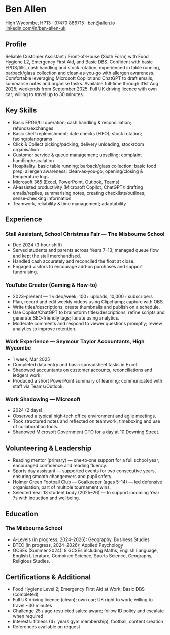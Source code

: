 # Ben Allen

High Wycombe, HP13 · 07470 886715 · ben@allen.io  
[linkedin.com/in/ben-allen-uk](https://www.linkedin.com/in/ben-allen-uk)

## Profile

Reliable Customer Assistant / Front‑of‑House (Sixth Form) with Food Hygiene L2, Emergency First Aid, and Basic DBS. Confident with basic EPOS/tills, cash handling and stock rotation; experienced in table running, barback/glass collection and clean‑as‑you‑go with allergen awareness. Comfortable leveraging Microsoft Copilot and ChatGPT to draft emails, summarise notes and organise tasks. Available full‑time through 31st Aug 2025; weekends from September 2025. Full UK driving licence with own car; willing to travel up to 30 minutes.

## Key Skills

- Basic EPOS/till operation; cash handling & reconciliation; refunds/exchanges
- Basic shelf replenishment; date checks (FIFO); stock rotation; facing/planograms
- Click & Collect picking/packing; delivery unloading; stockroom organisation
- Customer service & queue management; upselling; complaint handling/escalation
- Hospitality: basic table running; barback/glass collection; basic food prep; allergen awareness; clean‑as‑you‑go; opening/closing & temperature logs
- Microsoft 365 (Excel, PowerPoint, Outlook, Teams)
- AI‑assisted productivity (Microsoft Copilot, ChatGPT): drafting emails/replies, summarising notes, creating checklists/outlines; sense‑checking information
- Teamwork, reliability & time management; adaptability

## Experience

### Stall Assistant, School Christmas Fair — The Misbourne School

- Dec 2024 (3‑hour shift)
- Served students and parents across Years 7–13; managed queue flow and kept the stall merchandised.
- Handled cash accurately and reconciled the float at close.
- Engaged visitors to encourage add‑on purchases and support fundraising.

### YouTube Creator (Gaming & How‑to)

- 2023–present — 1 video/week; 100+ uploads; 10,000+ subscribers
- Plan, record and edit weekly videos using Clipchamp; capture with OBS.
- Write titles/descriptions, create thumbnails and publish on a schedule.
- Use Copilot/ChatGPT to brainstorm titles/descriptions, refine scripts and generate SEO‑friendly tags; iterate using analytics.
- Moderate comments and respond to viewer questions promptly; review analytics to improve retention.

### Work Experience — Seymour Taylor Accountants, High Wycombe

- 1 week, Mar 2025
- Completed data entry and basic spreadsheet tasks in Excel.
- Shadowed accountants on customer accounts, reconciliations and ledgers work.
- Produced a short PowerPoint summary of learning; communicated with staff via Teams/Outlook.

### Work Shadowing — Microsoft

- 2024 (2 days)
- Observed a typical high‑tech office environment and agile meetings.
- Took structured notes and reflected on teamwork, timeboxing and use of collaboration tools.
- Shadowed Microsoft Government CTO for a day at 10 Downing Street.

## Volunteering & Leadership

- Reading mentor (primary) — one‑to‑one support for a full school year; encouraged confidence and reading fluency.
- Sports day assistant — supported events for two consecutive years, ensuring smooth changeovers and pupil safety.
- Holmer Green Football Club — Goalkeeper (ages 5–14) — led defensive organisation; part of multiple tournament wins.
- Selected Year 13 student body (2025–26) — to support incoming Year 7s with induction and wellbeing.

## Education

### The Misbourne School

- A‑Levels (in progress, 2024–2026): Geography, Business Studies
- BTEC (in progress, 2024–2026): Applied Psychology
- GCSEs (Summer 2024): 8 GCSEs including Maths, English Language, English Literature, Combined Science, Sports Science, Geography, Religious Studies.

## Certifications & Additional

- Food Hygiene Level 2; Emergency First Aid at Work; Basic DBS (completed)
- Full UK driving licence (clean); own car; UK right to work; willing to travel ~30 minutes
- Challenge 25 / age‑restricted sales: aware; follow ID policy and escalate when required
- Interests: fitness (4+ years gym membership), football, content creation
- References available on request
